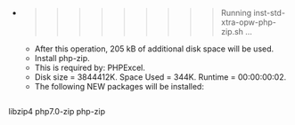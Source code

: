 * >>>>>>>>> Running inst-std-xtra-opw-php-zip.sh ...
  * After this operation, 205 kB of additional disk space will be used.
  * Install php-zip.
  * This is required by: PHPExcel.
  * Disk size = 3844412K. Space Used = 344K. Runtime = 00:00:00:02.
  * The following NEW packages will be installed:
  ```bash
libzip4 php7.0-zip php-zip
  ```

